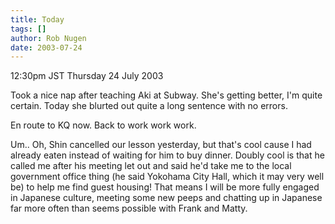 ```yaml
---
title: Today
tags: []
author: Rob Nugen
date: 2003-07-24
---
```


<p class=date>12:30pm JST Thursday 24 July 2003</p>

<p>Took a nice nap after teaching Aki at Subway.  She's getting
better, I'm quite certain.  Today she blurted out quite a long
sentence with no errors.</p>

<p>En route to KQ now.  Back to work work work.</p>

<p>Um..  Oh, Shin cancelled our lesson yesterday, but that's cool
cause I had already eaten instead of waiting for him to buy dinner.
Doubly cool is that he called me after his meeting let out and said
he'd take me to the local government office thing (he said Yokohama
City Hall, which it may very well be) to help me find guest housing!
That means I will be more fully engaged in Japanese culture, meeting
some new peeps and chatting up in Japanese far more often than seems
possible with Frank and Matty.</p>
